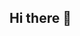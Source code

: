 ## Hi there 👋

<!--
**vimalofficial/vimalofficial** is a ✨ _special_ ✨ repository because its `README.md` (this file) appears on your GitHub profile.

# first run the app js file it will be run the main file with the port number of 3000
# next run the client js file in the public the seems to be port number of 4000
#and open browser and run the localhost:3000
#follow the followings  
